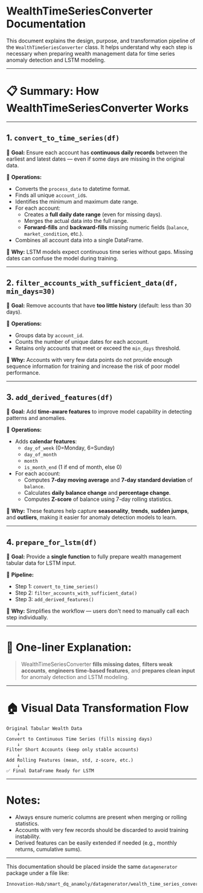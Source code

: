 # WealthTimeSeriesConverter Documentation

This document explains the design, purpose, and transformation pipeline of the `WealthTimeSeriesConverter` class.
It helps understand why each step is necessary when preparing wealth management data for time series anomaly detection and LSTM modeling.

---

# 📋 Summary: How WealthTimeSeriesConverter Works

---

## 1. `convert_to_time_series(df)`

🔸 **Goal:**
Ensure each account has **continuous daily records** between the earliest and latest dates — even if some days are missing in the original data.

🔸 **Operations:**
- Converts the `process_date` to datetime format.
- Finds all unique `account_id`s.
- Identifies the minimum and maximum date range.
- For each account:
  - Creates a **full daily date range** (even for missing days).
  - Merges the actual data into the full range.
  - **Forward-fills** and **backward-fills** missing numeric fields (`balance`, `market_condition`, etc.).
- Combines all account data into a single DataFrame.

🔸 **Why:**
LSTM models expect continuous time series without gaps. Missing dates can confuse the model during training.

---

## 2. `filter_accounts_with_sufficient_data(df, min_days=30)`

🔸 **Goal:**
Remove accounts that have **too little history** (default: less than 30 days).

🔸 **Operations:**
- Groups data by `account_id`.
- Counts the number of unique dates for each account.
- Retains only accounts that meet or exceed the `min_days` threshold.

🔸 **Why:**
Accounts with very few data points do not provide enough sequence information for training and increase the risk of poor model performance.

---

## 3. `add_derived_features(df)`

🔸 **Goal:**
Add **time-aware features** to improve model capability in detecting patterns and anomalies.

🔸 **Operations:**
- Adds **calendar features**:
  - `day_of_week` (0=Monday, 6=Sunday)
  - `day_of_month`
  - `month`
  - `is_month_end` (1 if end of month, else 0)
- For each account:
  - Computes **7-day moving average** and **7-day standard deviation** of `balance`.
  - Calculates **daily balance change** and **percentage change**.
  - Computes **Z-score** of balance using 7-day rolling statistics.

🔸 **Why:**
These features help capture **seasonality**, **trends**, **sudden jumps**, and **outliers**, making it easier for anomaly detection models to learn.

---

## 4. `prepare_for_lstm(df)`

🔸 **Goal:**
Provide a **single function** to fully prepare wealth management tabular data for LSTM input.

🔸 **Pipeline:**
- Step 1: `convert_to_time_series()`
- Step 2: `filter_accounts_with_sufficient_data()`
- Step 3: `add_derived_features()`

🔸 **Why:**
Simplifies the workflow — users don't need to manually call each step individually.

---

# 🚀 One-liner Explanation:
> WealthTimeSeriesConverter **fills missing dates**, **filters weak accounts**, **engineers time-based features**, and **prepares clean input** for anomaly detection and LSTM modeling.

---

# 🏠 Visual Data Transformation Flow

```plaintext
Original Tabular Wealth Data
    ↓
Convert to Continuous Time Series (fills missing days)
    ↓
Filter Short Accounts (keep only stable accounts)
    ↓
Add Rolling Features (mean, std, z-score, etc.)
    ↓
✅ Final DataFrame Ready for LSTM
```

---

# Notes:
- Always ensure numeric columns are present when merging or rolling statistics.
- Accounts with very few records should be discarded to avoid training instability.
- Derived features can be easily extended if needed (e.g., monthly returns, cumulative sums).

---

This documentation should be placed inside the same `datagenerator` package under a file like:

```bash
Innovation-Hub/smart_dq_anamoly/datagenerator/wealth_time_series_converter_README.md
```


